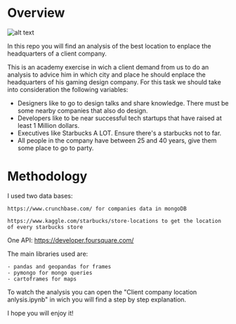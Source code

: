 # Overview

![alt text](https://i.dlpng.com/static/png/6665186_preview.png "Gaming")

In this repo you will find an analysis of the best location to enplace the headquarters of a client company.

This is an academy exercise in wich a client demand from us to do an analysis to advice him in which city and place he should enplace the headquarters of his gaming design company. For this task we should take into consideration the following variables:

- Designers like to go to design talks and share knowledge. There must be some nearby companies that also do design.
- Developers like to be near successful tech startups that have raised at least 1 Million dollars.
- Executives like Starbucks A LOT. Ensure there's a starbucks not to far.
- All people in the company have between 25 and 40 years, give them some place to go to party.


# Methodology

I used two data bases:

    https://www.crunchbase.com/ for companies data in mongoDB

    https://www.kaggle.com/starbucks/store-locations to get the location of every starbucks store

One API:
    https://developer.foursquare.com/

The main libraries used are:

    - pandas and geopandas for frames
    - pymongo for mongo queries
    - cartoframes for maps

To watch the analysis you can open the "Client company location anlysis.ipynb" in wich you will find a step by step explanation.

I hope you will enjoy it!
